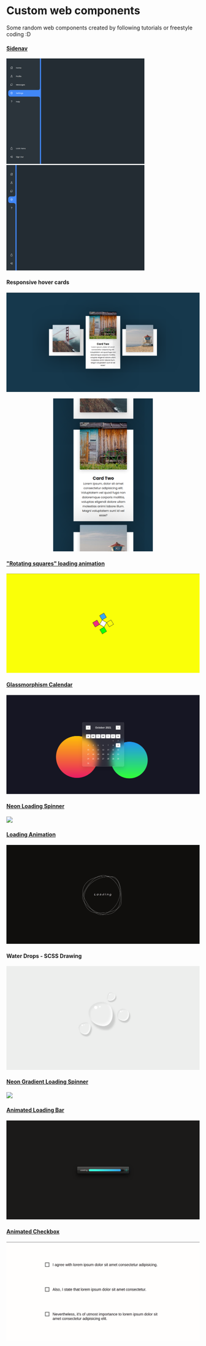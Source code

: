 # Custom web components
Some random web components created by following tutorials or freestyle coding :D

#### [Sidenav](https://helix-0.web.app/demo/custom-web-components/nav-menu)
<div center>
    <img src="./md-assets/nav-menu-1.png" alt="Nav Menu 1" width="360px">
    <img src="./md-assets/nav-menu-2.png" alt="Nav Menu 2" width="360px">
</div>


#### Responsive hover cards
<div center>
    <img src="./md-assets/responsive-cards-d.png" alt="Nav Menu 1">

<p align="center">
<img centered src="./md-assets/responsive-cards-m.png" alt="Nav Menu 2" width="260px">
</p>
</div>


#### ["Rotating squares" loading animation](https://helix-0.web.app/demo/custom-web-components/rotating-squares-loading)
![](./md-assets/rotating-squares-loading-animation.gif)


#### [Glassmorphism Calendar](https://helix-0.web.app/demo/custom-web-components/glassmorphism-calendar)
![](./md-assets/glassmorphism-calendar.png)


#### [Neon Loading Spinner](https://helix-0.web.app/demo/custom-web-components/neon-loading-spinner)
![](./md-assets/neon-loading-spinner.gif)


#### [Loading Animation](https://helix-0.web.app/demo/custom-web-components/loading-animation)
![](./md-assets/loading-animation.gif)


#### Water Drops - SCSS Drawing
![](./md-assets/water-drops-scss.png)

#### [Neon Gradient Loading Spinner](https://helix-0.web.app/demo/custom-web-components/neon-gradient-loading-spinner)
![](./md-assets/neon-gradient-loading-spinner.gif)

#### [Animated Loading Bar](https://helix-0.web.app/demo/custom-web-components/animated-loading-bar)
![](./md-assets/animated-loading-bar.gif)

#### [Animated Checkbox](https://helix-0.web.app/demo/custom-web-components/animated-checkbox)
![](./md-assets/animated-checkbox.gif)